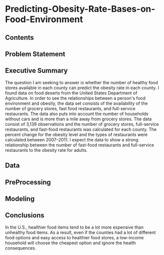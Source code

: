 # Predicting-Obesity-Rate-Bases-on-Food-Environment

## Contents

## Problem Statement


## Executive Summary


The question I am seeking to answer is whether the number of healthy food stores available in each county can predict the obesity rate in each county. I found data on food deserts from the United States Department of Agriculture. In order to see the relationships between a person's food environment and obesity, the data set consists of the availability of the number of grocery stores, fast food restaurants, and full-service restaurants. The data also puts into account the number of households without cars and is more than a mile away from grocery stores. The data consist of 3,139 observations and the number of grocery stores, full-service restaurants, and fast-food restaurants was calculated for each county. The percent change for the obesity level and the types of restaurants were calculated between 2007–2011. I expect the data to show a strong relationship between the number of fast-food restaurants and full-service restaurants to the obesity rate for adults.



## Data





## PreProcessing




## Modeling

## Conclusions 



 In the U.S., healthier food items tend to be a lot more expensive than unhealthy food items. As a result, even if the counties had a lot of different food options and easy access to healthier food stores, a low-income household will choose the cheapest option and ignore the health consequences.
